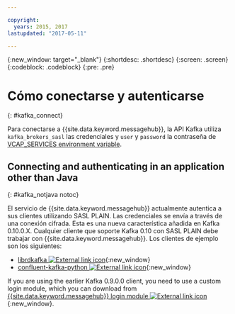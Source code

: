 ```yaml
---

copyright:
  years: 2015, 2017
lastupdated: "2017-05-11"

---
```


{:new_window: target="_blank"}
{:shortdesc: .shortdesc}
{:screen: .screen}
{:codeblock: .codeblock}
{:pre: .pre}

# Cómo conectarse y autenticarse
{: #kafka_connect}


Para conectarse a {{site.data.keyword.messagehub}}, la API Kafka utiliza 
<code>kafka_brokers_sasl</code> las credenciales y <code>user</code> y <code>password</code> la contraseña de [VCAP_SERVICES environment variable](/docs/services/MessageHub/messagehub071.html).

## Connecting and authenticating in an application other than Java
{: #kafka_notjava notoc}

El servicio de {{site.data.keyword.messagehub}} actualmente autentica a sus clientes utilizando SASL PLAIN. Las credenciales se envía a través de una conexión cifrada. Esta es una nueva característica añadida en Kafka 0.10.0.X. Cualquier cliente que soporte Kafka 0.10 con SASL PLAIN debe trabajar con {{site.data.keyword.messagehub}}. Los clientes de ejemplo son los siguientes:
* [librdkafka ![External link icon](../../icons/launch-glyph.svg "External link icon")](https://github.com/edenhill/librdkafka/){:new_window} 
* [confluent-kafka-python ![External link icon](../../icons/launch-glyph.svg "External link icon")](https://github.com/confluentinc/confluent-kafka-python){:new_window} 

If you are using the earlier Kafka 0.9.0.0 client, you need to use a custom login module, which you
can download from [{{site.data.keyword.messagehub}} login module ![External link icon](../../icons/launch-glyph.svg "External link icon")](https://github.com/ibm-messaging/message-hub-samples/blob/master/kafka-0.9/message-hub-login-library/messagehub.login-1.0.0.jar){:new_window}. 

